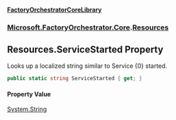 #### [FactoryOrchestratorCoreLibrary](./FactoryOrchestratorCoreLibrary.md 'FactoryOrchestratorCoreLibrary')
### [Microsoft.FactoryOrchestrator.Core](./Microsoft-FactoryOrchestrator-Core.md 'Microsoft.FactoryOrchestrator.Core').[Resources](./Microsoft-FactoryOrchestrator-Core-Resources.md 'Microsoft.FactoryOrchestrator.Core.Resources')
## Resources.ServiceStarted Property
Looks up a localized string similar to Service {0} started.  
```csharp
public static string ServiceStarted { get; }
```
#### Property Value
[System.String](https://docs.microsoft.com/en-us/dotnet/api/System.String 'System.String')  
